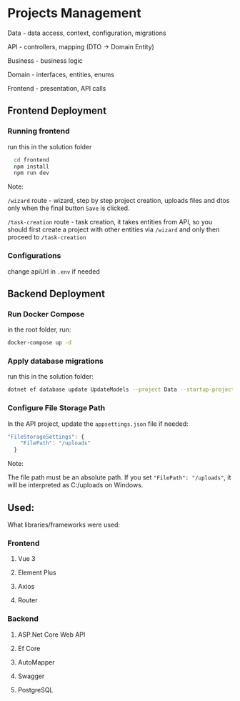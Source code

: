 
# Projects Management

Data - data access, context, configuration, migrations

API - controllers, mapping (DTO -> Domain Entity)

Business - business logic

Domain - interfaces, entities, enums

Frontend - presentation, API calls


## Frontend Deployment

### Running frontend

run this in the solution folder

```bash
  cd frontend
  npm install
  npm run dev
```

Note:

`/wizard` route - wizard, step by step project creation, uploads files and dtos only when the final button `Save` is clicked.

`/task-creation` route - task creation, it takes entities from API, so you should first create a project with other entities via `/wizard` and only then proceed to `/task-creation`

### Configurations

change apiUrl in `.env` if needed



## Backend Deployment

### Run Docker Compose

in the root folder, run:

```bash
docker-compose up -d
```

### Apply database migrations

run this in the solution folder:

```bash
dotnet ef database update UpdateModels --project Data --startup-project API
```

### Configure File Storage Path


In the API project, update the `appsettings.json` file if needed:
```javascript
"FileStorageSettings": {
    "FilePath": "/uploads"
  }
```

 Note:
 
The file path must be an absolute path. If you set `"FilePath": "/uploads"`, it will be interpreted as C:/uploads on Windows.
## Used:

What libraries/frameworks were used:

### Frontend

1. Vue 3

2. Element Plus

3. Axios

4. Router

### Backend

1. ASP.Net Core Web API

2. Ef Core

3. AutoMapper

4. Swagger

5. PostgreSQL
